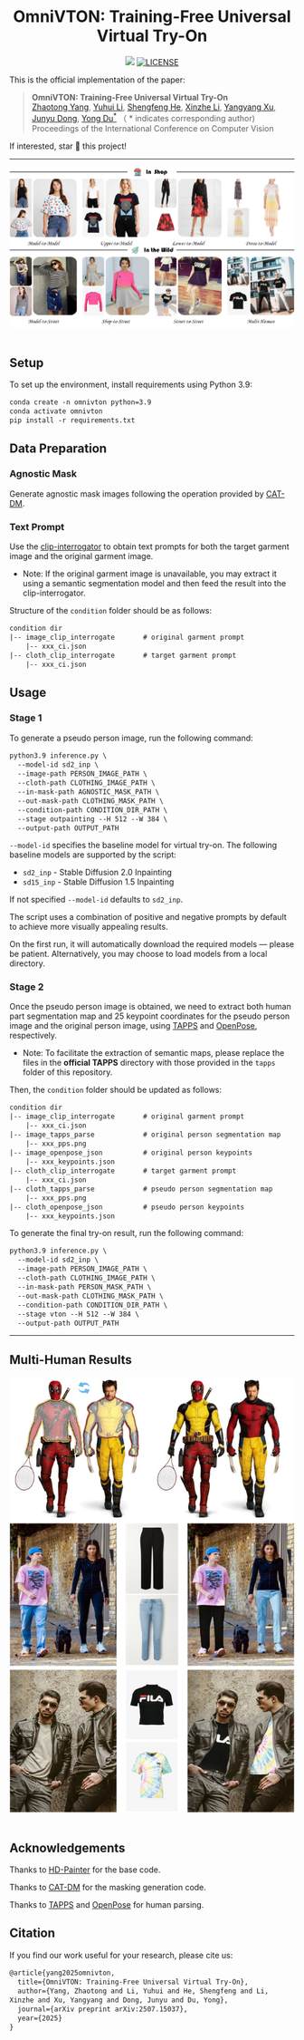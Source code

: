 <div align="center">
<h1>OmniVTON: Training-Free Universal Virtual Try-On</h1>

<a href='https://arxiv.org/abs/2507.15037'><img src='https://img.shields.io/badge/Paper-Arxiv-red'></a>
[![LICENSE](https://img.shields.io/badge/license-CC_BY--NC_4.0-blue)](https://creativecommons.org/licenses/by-nc/4.0/)


</div>

This is the official implementation of the paper:  
>**OmniVTON: Training-Free Universal Virtual Try-On**<br>  [Zhaotong Yang](https://github.com/Jerome-Young), [Yuhui Li](https://github.com/March-rain233), [Shengfeng He](https://www.shengfenghe.com/), [Xinzhe Li](https://github.com/lixinzhe-ouc), [Yangyang Xu](https://cnnlstm.github.io/), [Junyu Dong](https://it.ouc.edu.cn/djy_23898/main.htm), [Yong Du<sup>*</sup>](https://www.csyongdu.cn/) （ * indicates corresponding author)<br>
>Proceedings of the International Conference on Computer Vision

If interested, star 🌟 this project! 

---
![teaser](assets/teaser.png)&nbsp;

## Setup
To set up the environment, install requirements using Python 3.9:
```shell
conda create -n omnivton python=3.9
conda activate omnivton
pip install -r requirements.txt
```

## Data Preparation
### Agnostic Mask
Generate agnostic mask images following the operation provided by [CAT-DM](https://github.com/zengjianhao/CAT-DM).

### Text Prompt
Use the [clip-interrogator](https://github.com/pharmapsychotic/clip-interrogator) to obtain text prompts for both the target garment image and the original garment image.

- Note: If the original garment image is unavailable, you may extract it using a semantic segmentation model and then feed the result into the clip-interrogator.

Structure of the `condition` folder should be as follows:
```
condition dir
|-- image_clip_interrogate       # original garment prompt
    |-- xxx_ci.json
|-- cloth_clip_interrogate       # target garment prompt
    |-- xxx_ci.json
```

## Usage
### Stage 1
To generate a pseudo person image, run the following command:
```shell
python3.9 inference.py \
  --model-id sd2_inp \
  --image-path PERSON_IMAGE_PATH \
  --cloth-path CLOTHING_IMAGE_PATH \
  --in-mask-path AGNOSTIC_MASK_PATH \
  --out-mask-path CLOTHING_MASK_PATH \
  --condition-path CONDITION_DIR_PATH \
  --stage outpainting --H 512 --W 384 \
  --output-path OUTPUT_PATH
```
`--model-id` specifies the baseline model for virtual try-on. The following baseline models are supported by the script:
- `sd2_inp` - Stable Diffusion 2.0 Inpainting
- `sd15_inp` - Stable Diffusion 1.5 Inpainting

If not specified `--model-id` defaults to `sd2_inp`.

The script uses a combination of positive and negative prompts by default to achieve more visually appealing results.

On the first run, it will automatically download the required models — please be patient. Alternatively, you may choose to load models from a local directory.

### Stage 2
Once the pseudo person image is obtained, we need to extract both human part segmentation map and 25 keypoint coordinates for the pseudo person image and the original person image, using [TAPPS](https://github.com/tue-mps/tapps) and [OpenPose](https://github.com/CMU-Perceptual-Computing-Lab/openpose), respectively.

- Note: To facilitate the extraction of semantic maps, please replace the files in the **official TAPPS** directory with those provided in the `tapps` folder of this repository.

Then, the `condition` folder should be updated as follows:
```
condition dir
|-- image_clip_interrogate       # original garment prompt
    |-- xxx_ci.json
|-- image_tapps_parse            # original person segmentation map
    |-- xxx_pps.png
|-- image_openpose_json          # original person keypoints
    |-- xxx_keypoints.json
|-- cloth_clip_interrogate       # target garment prompt
    |-- xxx_ci.json
|-- cloth_tapps_parse            # pseudo person segmentation map
    |-- xxx_pps.png
|-- cloth_openpose_json          # pseudo person keypoints
    |-- xxx_keypoints.json
```

To generate the final try-on result, run the following command:
```shell
python3.9 inference.py \
  --model-id sd2_inp \
  --image-path PERSON_IMAGE_PATH \
  --cloth-path CLOTHING_IMAGE_PATH \
  --in-mask-path PERSON_MASK_PATH \
  --out-mask-path CLOTHING_MASK_PATH \
  --condition-path CONDITION_DIR_PATH \
  --stage vton --H 512 --W 384 \
  --output-path OUTPUT_PATH
```


---  

## Multi-Human Results

![teaser](assets/multi_human.png)&nbsp;

## Acknowledgements
Thanks to [HD-Painter](https://github.com/Picsart-AI-Research/HD-Painter) for the base code.

Thanks to [CAT-DM](https://github.com/zengjianhao/CAT-DM) for the masking generation code.

Thanks to [TAPPS](https://github.com/tue-mps/tapps) and [OpenPose](https://github.com/CMU-Perceptual-Computing-Lab/openpose) for human parsing.


## Citation

If you find our work useful for your research, please cite us:
```
@article{yang2025omnivton,
  title={OmniVTON: Training-Free Universal Virtual Try-On},
  author={Yang, Zhaotong and Li, Yuhui and He, Shengfeng and Li, Xinzhe and Xu, Yangyang and Dong, Junyu and Du, Yong},
  journal={arXiv preprint arXiv:2507.15037},
  year={2025}
}
```